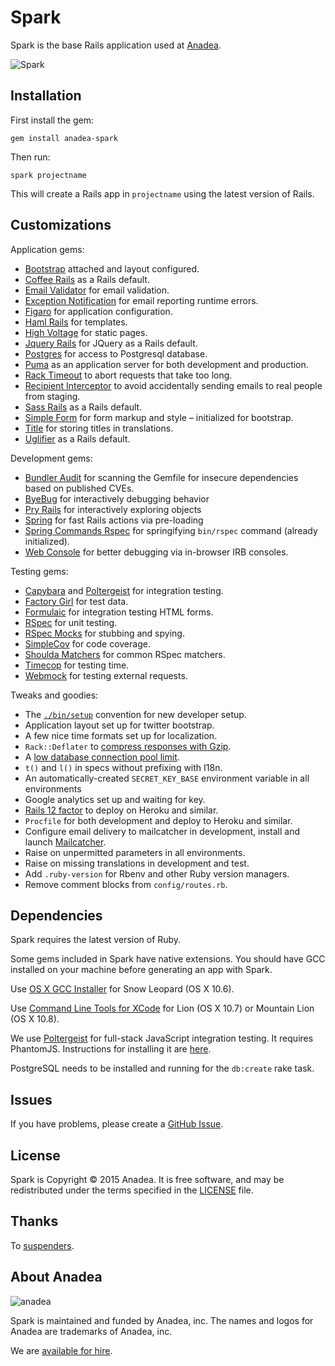 # Spark

Spark is the base Rails application used at
[Anadea](http://anadea.info).

  ![Spark](https://dl.dropboxusercontent.com/u/8790751/spark.jpg)

## Installation

First install the gem:

    gem install anadea-spark

Then run:

    spark projectname

This will create a Rails app in `projectname` using the latest version of Rails.

## Customizations

Application gems:

* [Bootstrap](https://github.com/twbs/bootstrap-sass) attached
  and layout configured.
* [Coffee Rails](https://github.com/rails/coffee-rails) as a Rails default.
* [Email Validator](https://github.com/balexand/email_validator) for email
  validation.
* [Exception Notification](https://github.com/smartinez87/exception_notification)
  for email reporting runtime errors.
* [Figaro](https://github.com/laserlemon/figaro) for application configuration.
* [Haml Rails](https://github.com/indirect/haml-rails) for templates.
* [High Voltage](https://github.com/thoughtbot/high_voltage) for static pages.
* [Jquery Rails](https://github.com/rails/jquery-rails) for JQuery as a Rails
  default.
* [Postgres](https://github.com/ged/ruby-pg) for access to Postgresql database.
* [Puma](https://github.com/puma/puma) as an application server for both
  development and production.
* [Rack Timeout](https://github.com/heroku/rack-timeout) to abort requests that
  take too long.
* [Recipient Interceptor](https://github.com/croaky/recipient_interceptor) to
  avoid accidentally sending emails to real people from staging.
* [Sass Rails](https://github.com/rails/sass-rails) as a Rails default.
* [Simple Form](https://github.com/plataformatec/simple_form) for form markup
  and style – initialized for bootstrap.
* [Title](https://github.com/calebthompson/title) for storing titles in
  translations.
* [Uglifier](https://github.com/lautis/uglifier) as a Rails default.

Development gems:

* [Bundler Audit](https://github.com/rubysec/bundler-audit) for scanning the
  Gemfile for insecure dependencies based on published CVEs.
* [ByeBug](https://github.com/deivid-rodriguez/byebug) for interactively
  debugging behavior
* [Pry Rails](https://github.com/rweng/pry-rails) for interactively exploring
  objects
* [Spring](https://github.com/rails/spring) for fast Rails actions via
  pre-loading
* [Spring Commands Rspec](https://github.com/jonleighton/spring-commands-rspec)
  for springifying `bin/rspec` command (already initialized).
* [Web Console](https://github.com/rails/web-console) for better debugging via
  in-browser IRB consoles.  

Testing gems:

* [Capybara](https://github.com/jnicklas/capybara) and
  [Poltergeist](https://github.com/teampoltergeist/poltergeist) for
  integration testing.
* [Factory Girl](https://github.com/thoughtbot/factory_girl) for test data.
* [Formulaic](https://github.com/thoughtbot/formulaic) for integration testing
  HTML forms.
* [RSpec](https://github.com/rspec/rspec) for unit testing.
* [RSpec Mocks](https://github.com/rspec/rspec-mocks) for stubbing and spying.
* [SimpleCov](https://github.com/colszowka/simplecov) for code coverage.
* [Shoulda Matchers](https://github.com/thoughtbot/shoulda-matchers) for common
  RSpec matchers.
* [Timecop](https://github.com/jtrupiano/timecop-console) for testing time.
* [Webmock](https://github.com/bblimke/webmock) for testing external requests.

Tweaks and goodies:

* The [`./bin/setup`][setup] convention for new developer setup.
* Application layout set up for twitter bootstrap.
* A few nice time formats set up for localization.
* `Rack::Deflater` to [compress responses with Gzip][compress].
* A [low database connection pool limit][pool].
* `t()` and `l()` in specs without prefixing with I18n.
* An automatically-created `SECRET_KEY_BASE` environment variable in all
  environments
* Google analytics set up and waiting for key.
* [Rails 12 factor][rails12factor] to deploy on Heroku
  and similar.
* `Procfile` for both development and deploy to Heroku and similar.
* Configure email delivery to mailcatcher in development, install and launch
  [Mailcatcher][mailcatcher].
* Raise on unpermitted parameters in all environments.
* Raise on missing translations in development and test.
* Add `.ruby-version` for Rbenv and other Ruby version managers.
* Remove comment blocks from `config/routes.rb`.

[setup]: http://robots.thoughtbot.com/bin-setup
[compress]: http://robots.thoughtbot.com/content-compression-with-rack-deflater/
[pool]: https://devcenter.heroku.com/articles/concurrency-and-database-connections
[rails12factor]: https://github.com/heroku/rails_12factor
[mailcatcher]: http://mailcatcher.me/

## Dependencies

Spark requires the latest version of Ruby.

Some gems included in Spark have native extensions. You should have GCC
installed on your machine before generating an app with Spark.

Use [OS X GCC Installer](https://github.com/kennethreitz/osx-gcc-installer/) for
Snow Leopard (OS X 10.6).

Use [Command Line Tools for XCode](https://developer.apple.com/downloads/index.action)
for Lion (OS X 10.7) or Mountain Lion (OS X 10.8).

We use [Poltergeist](https://github.com/teampoltergeist/poltergeist) for
full-stack JavaScript integration testing. It requires PhantomJS. Instructions for
installing it are
[here](https://github.com/teampoltergeist/poltergeist#installing-phantomjs).

PostgreSQL needs to be installed and running for the `db:create` rake task.

## Issues

If you have problems, please create a
[GitHub Issue](https://github.com/Anadea/spark/issues).

## License

Spark is Copyright © 2015 Anadea.
It is free software,
and may be redistributed under the terms specified in the [LICENSE] file.

[LICENSE]: LICENSE

## Thanks

To [suspenders](https://github.com/thoughtbot/suspenders).

## About Anadea

![anadea](https://avatars2.githubusercontent.com/u/4539766?v=3&s=200)

Spark is maintained and funded by Anadea, inc.
The names and logos for Anadea are trademarks of Anadea, inc.

We are [available for hire][hire].

[hire]: https://anadea.info/en?utm_source=github
